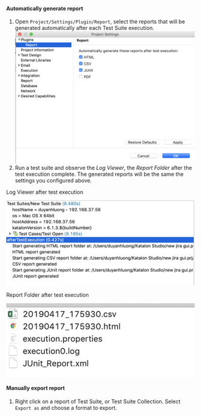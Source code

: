 
#### Automatically generate report
1. Open `Project/Settings/Plugin/Report`, select the reports that will be generated automatically after each Test Suite execution.
![Report Setting](images/report_setting.png)
2. Run a test suite and observe the *Log Viewer*, the *Report Folder* after the test execution complete. The generated reports will be the same the settings you configured above.

Log Viewer after test execution

![Log Viewer](images/log_viewer.png)

Report Folder after test execution

![Report Folder](images/report_folder.png)

#### Manually export report
1. Right click on a report of Test Suite, or Test Suite Collection. Select `Export as` and choose a format to export.
